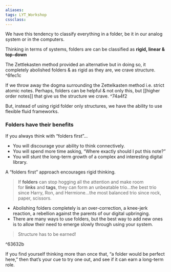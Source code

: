 ```yaml
---
aliases:
tags: LYT_Workshop 
cssclass: 
---
```


We have this tendency to classify everything in a folder, be it in our analog system or in the computers.

Thinking in terms of systems, folders are can be classified as **rigid, linear & top-down**

The Zettlekasten method provided an alternative but in doing so, it completely abolished folders & as rigid as they are, we crave structure. ^6fec1c

If we throw away the dogma surrounding the Zettelkasten method i.e. strict atomic notes. Perhaps, folders can be helpful & not only this, but [[higher order notes]] that give us the structure we crave. ^74a4f2

But, instead of using rigid folder only structures, we have the ability to use flexible fluid frameworks.

### Folders have their benefits
If you always think with “folders first”…
-   You will discourage your ability to think connectively.
-   You will spend more time asking, “Where exactly should I put this note?”
-   You will stunt the long-term growth of a complex and interesting digital library.

A “folders first” approach encourages rigid thinking.

> If **folders** can stop hogging all the attention and make room for **links** and **tags**, they can form an unbeatable trio…the best trio since Harry, Ron, and Hermione…the most balanced trio since rock, paper, scissors.

- Abolishing folders completely is an over-correction, a knee-jerk reaction, a rebellion against the parents of our digital upbringing.
- There are many ways to use folders, but the best way to add new ones is to allow their need to emerge slowly through using your system.

> Structure has to be earned!

^63632b

If you find yourself thinking more than once that, “a folder would be perfect here,” then that’s your cue to try one out, and see if it can earn a long-term role.